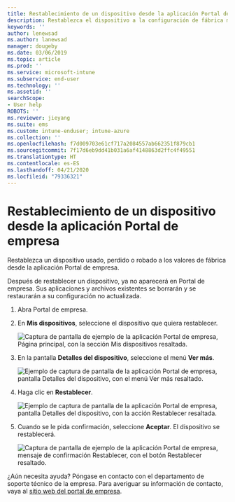 ```yaml
---
title: Restablecimiento de un dispositivo desde la aplicación Portal de empresa de Intune | Microsoft Docs
description: Restablezca el dispositivo a la configuración de fábrica mediante Portal de empresa para Windows 10.
keywords: ''
author: lenewsad
ms.author: lanewsad
manager: dougeby
ms.date: 03/06/2019
ms.topic: article
ms.prod: ''
ms.service: microsoft-intune
ms.subservice: end-user
ms.technology: ''
ms.assetid: ''
searchScope:
- User help
ROBOTS: ''
ms.reviewer: jieyang
ms.suite: ems
ms.custom: intune-enduser; intune-azure
ms.collection: ''
ms.openlocfilehash: f7d009703e61cf717a2084557ab662351f879cb1
ms.sourcegitcommit: 7f17d6eb9dd41b031a6af4148863d2ffc4f49551
ms.translationtype: HT
ms.contentlocale: es-ES
ms.lasthandoff: 04/21/2020
ms.locfileid: "79336321"
---
```

# <a name="reset-device-from-the-company-portal-app"></a>Restablecimiento de un dispositivo desde la aplicación Portal de empresa  

Restablezca un dispositivo usado, perdido o robado a los valores de fábrica desde la aplicación Portal de empresa.  

Después de restablecer un dispositivo, ya no aparecerá en Portal de empresa. Sus aplicaciones y archivos existentes se borrarán y se restaurarán a su configuración no actualizada.  


1. Abra Portal de empresa.  
2. En **Mis dispositivos**, seleccione el dispositivo que quiera restablecer.   

    ![Captura de pantalla de ejemplo de la aplicación Portal de empresa, Página principal, con la sección Mis dispositivos resaltada.](./media/1802-cp-app-windows-home.png)  

3. En la pantalla **Detalles del dispositivo**, seleccione el menú **Ver más**.  

    ![Ejemplo de captura de pantalla de la aplicación Portal de empresa, pantalla Detalles del dispositivo, con el menú Ver más resaltado.](./media/1802-cp-app-windows-device-details.png)  

4. Haga clic en **Restablecer**.  

     ![Ejemplo de captura de pantalla de la aplicación Portal de empresa, pantalla Detalles del dispositivo, con la acción Restablecer resaltada. ](./media/1802-cp-app-windows-device-details-reset.png)  

5. Cuando se le pida confirmación, seleccione **Aceptar**. El dispositivo se restablecerá.  

     ![Captura de pantalla de ejemplo de la aplicación Portal de empresa, mensaje de confirmación Restablecer, con el botón Restablecer resaltado. ](./media/1802-cp-app-windows-reset-confirm.png)  

¿Aún necesita ayuda? Póngase en contacto con el departamento de soporte técnico de la empresa. Para averiguar su información de contacto, vaya al [sitio web del portal de empresa](https://go.microsoft.com/fwlink/?linkid=2010980).  
